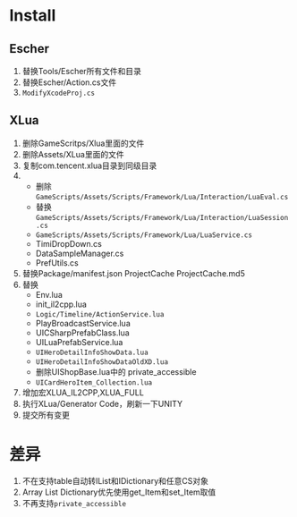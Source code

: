 # Install
## Escher
1. 替换Tools/Escher所有文件和目录
2. 替换Escher/Action.cs文件
3. `ModifyXcodeProj.cs`
## XLua
1. 删除GameScritps/Xlua里面的文件
2. 删除Assets/XLua里面的文件
3. 复制com.tencent.xlua目录到同级目录
4.  - 删除`GameScripts/Assets/Scripts/Framework/Lua/Interaction/LuaEval.cs`
    - 替换`GameScripts/Assets/Scripts/Framework/Lua/Interaction/LuaSession.cs`
    - `GameScripts/Assets/Scripts/Framework/Lua/LuaService.cs`
    - TimiDropDown.cs
    - DataSampleManager.cs
    - PrefUtils.cs
5. 替换Package/manifest.json ProjectCache ProjectCache.md5
6. 替换
    - Env.lua
    - init_il2cpp.lua
    - `Logic/Timeline/ActionService.lua`
    - PlayBroadcastService.lua
    - UICSharpPrefabClass.lua
    - UILuaPrefabService.lua
    - `UIHeroDetailInfoShowData.lua`
    - `UIHeroDetailInfoShowDataOldXD.lua`
    - 删除UIShopBase.lua中的 private_accessible
    - `UICardHeroItem_Collection.lua`
7. 增加宏XLUA_IL2CPP,XLUA_FULL
8. 执行XLua/Generator Code，刷新一下UNITY
9. 提交所有变更
# 差异
1. 不在支持table自动转IList和IDictionary和任意CS对象
2. Array List Dictionary优先使用get_Item和set_Item取值
3. 不再支持`private_accessible`
